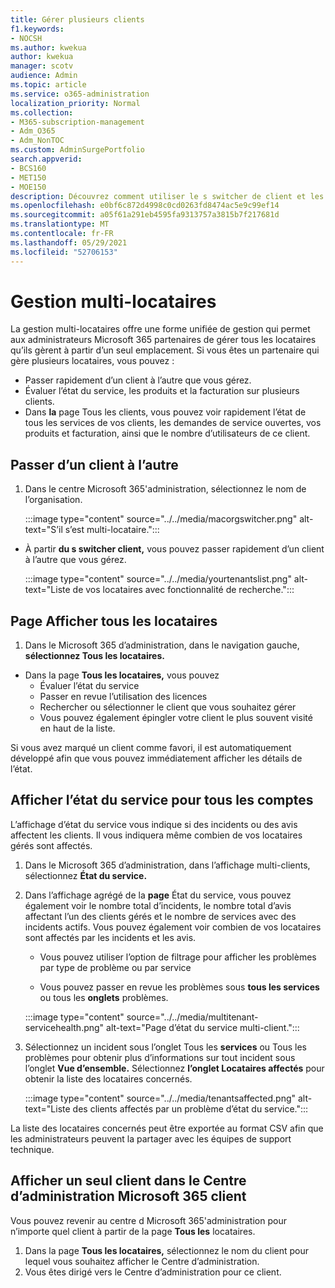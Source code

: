```yaml
---
title: Gérer plusieurs clients
f1.keywords:
- NOCSH
ms.author: kwekua
author: kwekua
manager: scotv
audience: Admin
ms.topic: article
ms.service: o365-administration
localization_priority: Normal
ms.collection:
- M365-subscription-management
- Adm_O365
- Adm_NonTOC
ms.custom: AdminSurgePortfolio
search.appverid:
- BCS160
- MET150
- MOE150
description: Découvrez comment utiliser le s switcher de client et les affichages multi-locataires qui vous donnent la possibilité de gérer les locataires à partir d’un emplacement unique.
ms.openlocfilehash: e0bf6c872d4998c0cd0263fd8474ac5e9c99ef14
ms.sourcegitcommit: a05f61a291eb4595fa9313757a3815b7f217681d
ms.translationtype: MT
ms.contentlocale: fr-FR
ms.lasthandoff: 05/29/2021
ms.locfileid: "52706153"
---
```

# <a name="multi-tenant-management"></a>Gestion multi-locataires

La gestion multi-locataires offre une forme unifiée de gestion qui permet aux administrateurs Microsoft 365 partenaires de gérer tous les locataires qu’ils gèrent à partir d’un seul emplacement. Si vous êtes un partenaire qui gère plusieurs locataires, vous pouvez :

- Passer rapidement d’un client à l’autre que vous gérez.
- Évaluer l’état du service, les produits et la facturation sur plusieurs clients.
- Dans **la** page Tous les clients, vous pouvez voir rapidement l’état de tous les services de vos clients, les demandes de service ouvertes, vos produits et facturation, ainsi que le nombre d’utilisateurs de ce client.

## <a name="move-between-tenants"></a>Passer d’un client à l’autre

1. Dans le centre Microsoft 365'administration, sélectionnez le nom de l’organisation.

    :::image type="content" source="../../media/macorgswitcher.png" alt-text="S’il s’est multi-locataire.":::

- À partir **du s switcher client,** vous pouvez passer rapidement d’un client à l’autre que vous gérez.

    :::image type="content" source="../../media/yourtenantslist.png" alt-text="Liste de vos locataires avec fonctionnalité de recherche.":::

## <a name="view-all-tenants-page"></a>Page Afficher tous les locataires

1. Dans le Microsoft 365 d’administration, dans le navigation gauche, **sélectionnez Tous les locataires.**
- Dans la page **Tous les locataires,** vous pouvez
  - Évaluer l’état du service
  - Passer en revue l’utilisation des licences
  - Rechercher ou sélectionner le client que vous souhaitez gérer
  - Vous pouvez également épingler votre client le plus souvent visité en haut de la liste.

Si vous avez marqué un client comme favori, il est automatiquement développé afin que vous pouvez immédiatement afficher les détails de l’état.

## <a name="view-service-health-for-all-accounts"></a>Afficher l’état du service pour tous les comptes

L’affichage d’état du service vous indique si des incidents ou des avis affectent les clients. Il vous indiquera même combien de vos locataires gérés sont affectés.

1. Dans le Microsoft 365 d’administration, dans l’affichage multi-clients, sélectionnez **État du service.**
2. Dans l’affichage agrégé de la **page** État du service, vous pouvez également voir le nombre total d’incidents, le nombre total d’avis affectant l’un des clients gérés et le nombre de services avec des incidents actifs. Vous pouvez également voir combien de vos locataires sont affectés par les incidents et les avis.

    - Vous pouvez utiliser l’option de filtrage pour afficher les problèmes par type de problème ou par service

    - Vous pouvez passer en revue les problèmes sous **tous les services** ou tous les **onglets** problèmes.

    :::image type="content" source="../../media/multitenant-servicehealth.png" alt-text="Page d’état du service multi-client.":::
1. Sélectionnez un incident sous  l’onglet Tous les **services** ou Tous les problèmes pour obtenir plus d’informations sur tout incident sous l’onglet **Vue d’ensemble.** Sélectionnez **l’onglet Locataires affectés** pour obtenir la liste des locataires concernés.

    :::image type="content" source="../../media/tenantsaffected.png" alt-text="Liste des clients affectés par un problème d’état du service.":::

La liste des locataires concernés peut être exportée au format CSV afin que les administrateurs peuvent la partager avec les équipes de support technique.

## <a name="view-a-single-tenant-in-the-microsoft-365-admin-center"></a>Afficher un seul client dans le Centre d’administration Microsoft 365 client

Vous pouvez revenir au centre d Microsoft 365'administration pour n’importe quel client à partir de la page **Tous les** locataires.

1. Dans la page **Tous les locataires,** sélectionnez le nom du client pour lequel vous souhaitez afficher le Centre d’administration.
2. Vous êtes dirigé vers le Centre d’administration pour ce client.